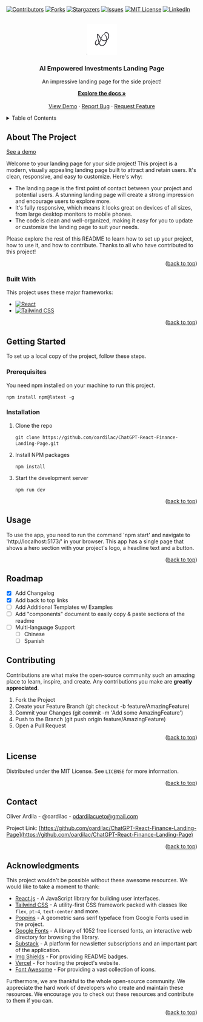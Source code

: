 <a name="readme-top"></a>
[![Contributors](https://shields.io/badge/Contributors-1-green)](https://github.com/oardilac/ChatGPT-React-Finance-Landing-Page/graphs/contributors)
[![Forks](https://img.shields.io/github/forks/oardilac/ChatGPT-React-Finance-Landing-Page)](https://github.com/oardilac/ChatGPT-React-Finance-Landing-Page/network/members)
[![Stargazers](https://img.shields.io/github/stars/oardilac/ChatGPT-React-Finance-Landing-Page)](https://github.com/oardilac/ChatGPT-React-Finance-Landing-Page/stargazers)
[![Issues](https://img.shields.io/github/issues/oardilac/ChatGPT-React-Finance-Landing-Page)](https://github.com/oardilac/ChatGPT-React-Finance-Landing-Page/issues)
[![MIT License](https://img.shields.io/github/license/oardilac/ChatGPT-React-Finance-Landing-Page)](https://github.com/oardilac/ChatGPT-React-Finance-Landing-Page/blob/main/LICENSE)
[![LinkedIn](https://img.shields.io/badge/-LinkedIn-black.svg?style=flat-square&logo=linkedin&colorB=555)](https://www.linkedin.com/in/oardilac/)
<!-- PROJECT LOGO -->
<br />
<div align="center">
  <a href="https://github.com/oardilac/ChatGPT-React-Finance-Landing-Page.git">
    <img src="logo.png" alt="Logo" width="80" height="80">
  </a>
<br />
    <h3 align="center">AI Empowered Investments Landing Page</h3>

   <p align="center">
    An impressive landing page for the side project!
    <br />

  <p align="center">
    <a href="https://github.com/oardilac/ChatGPT-React-Finance-Landing-Page/"><strong>Explore the docs »</strong></a>
    <br />
    <br />
    <a href="https://github.com/oardilac/ChatGPT-React-Finance-Landing-Page/">View Demo</a>
    ·
    <a href="https://github.com/oardilac/ChatGPT-React-Finance-Landing-Page/issues">Report Bug</a>
    ·
    <a href="https://github.com/oardilac/ChatGPT-React-Finance-Landing-Page/issues">Request Feature</a>
  </p>
</div>


<!-- TABLE OF CONTENTS -->
<details>
  <summary>Table of Contents</summary>
  <ol>
    <li>
      <a href="#about-the-project">About The Project</a>
      <ul>
        <li><a href="#built-with">Built With</a></li>
      </ul>
    </li>
    <li>
      <a href="#getting-started">Getting Started</a>
      <ul>
        <li><a href="#prerequisites">Prerequisites</a></li>
        <li><a href="#installation">Installation</a></li>
      </ul>
    </li>
    <li><a href="#usage">Usage</a></li>
    <li><a href="#roadmap">Roadmap</a></li>
    <li><a href="#contributing">Contributing</a></li>
    <li><a href="#license">License</a></li>
    <li><a href="#contact">Contact</a></li>
    <li><a href="#acknowledgments">Acknowledgments</a></li>
  </ol>
</details>

<!-- ABOUT THE PROJECT -->
## About The Project

[See a demo](https://chat-gpt-react-finance-landing-page.vercel.app/)

Welcome to your landing page for your side project! This project is a modern, visually appealing landing page built to attract and retain users. It's clean, responsive, and easy to customize. Here's why:

* The landing page is the first point of contact between your project and potential users. A stunning landing page will create a strong impression and encourage users to explore more.
* It's fully responsive, which means it looks great on devices of all sizes, from large desktop monitors to mobile phones.
* The code is clean and well-organized, making it easy for you to update or customize the landing page to suit your needs.

Please explore the rest of this README to learn how to set up your project, how to use it, and how to contribute. Thanks to all who have contributed to this project!

<p align="right">(<a href="#readme-top">back to top</a>)</p>

### Built With

This project uses these major frameworks:

* [![React](https://img.shields.io/badge/React-61DAFB?style=for-the-badge&logo=react&logoColor=white)](https://reactjs.org/)
* [![Tailwind CSS](https://img.shields.io/badge/Tailwind%20CSS-38B2AC?style=for-the-badge&logo=tailwind-css&logoColor=white)](https://tailwindcss.com/)

<p align="right">(<a href="#readme-top">back to top</a>)</p>

<!-- GETTING STARTED -->
## Getting Started

To set up a local copy of the project, follow these steps.

### Prerequisites

You need npm installed on your machine to run this project.

```
npm install npm@latest -g
```
### Installation

1. Clone the repo

    ```
    git clone https://github.com/oardilac/ChatGPT-React-Finance-Landing-Page.git
    ```

2. Install NPM packages

    ```
    npm install
    ```

3. Start the development server
    ```
    npm run dev
    ```

<p align="right">(<a href="#readme-top">back to top</a>)</p>

<!-- USAGE EXAMPLES -->
## Usage

To use the app, you need to run the command 'npm start' and navigate to 'http://localhost:5173/' in your browser. This app has a single page that shows a hero section with your project's logo, a headline text and a button.


<p align="right">(<a href="#readme-top">back to top</a>)</p>


<!-- ROADMAP -->
## Roadmap

- [x] Add Changelog
- [x] Add back to top links
- [ ] Add Additional Templates w/ Examples
- [ ] Add "components" document to easily copy & paste sections of the readme
- [ ] Multi-language Support
    - [ ] Chinese
    - [ ] Spanish

<!-- CONTRIBUTING -->
## Contributing
Contributions are what make the open-source community such an amazing place to learn, inspire, and create. Any contributions you make are **greatly appreciated**.

1. Fork the Project
2. Create your Feature Branch (git checkout -b feature/AmazingFeature)
3. Commit your Changes (git commit -m 'Add some AmazingFeature')
4. Push to the Branch (git push origin feature/AmazingFeature)
5. Open a Pull Request

<p align="right">(<a href="#readme-top">back to top</a>)</p>

<!-- LICENSE -->
## License
Distributed under the MIT License. See `LICENSE` for more information.

<p align="right">(<a href="#readme-top">back to top</a>)</p>


<!-- CONTACT -->
## Contact

Oliver Ardila - @oardilac - odardilacueto@gmail.com

Project Link: [https://github.com/oardilac/ChatGPT-React-Finance-Landing-Page](https://github.com/oardilac/ChatGPT-React-Finance-Landing-Page)

<p align="right">(<a href="#readme-top">back to top</a>)</p>

<!-- ACKNOWLEDGMENTS -->
## Acknowledgments

This project wouldn't be possible without these awesome resources. We would like to take a moment to thank:

* [React.js](https://reactjs.org/) - A JavaScript library for building user interfaces.
* [Tailwind CSS](https://tailwindcss.com/) - A utility-first CSS framework packed with classes like `flex`, `pt-4`, `text-center` and more.
* [Poppins](https://fonts.google.com/specimen/Poppins) - A geometric sans serif typeface from Google Fonts used in the project.
* [Google Fonts](https://fonts.google.com/) - A library of 1052 free licensed fonts, an interactive web directory for browsing the library.
* [Substack](https://oliverardila.substack.com/?showWelcome=true) - A platform for newsletter subscriptions and an important part of the application.
* [Img Shields](https://shields.io) - For providing README badges.
* [Vercel](https://vercel.com/) - For hosting the project's website.
* [Font Awesome](https://fontawesome.com) - For providing a vast collection of icons.

Furthermore, we are thankful to the whole open-source community. We appreciate the hard work of developers who create and maintain these resources. We encourage you to check out these resources and contribute to them if you can.

<p align="right">(<a href="#readme-top">back to top</a>)</p>
